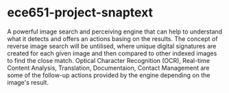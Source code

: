 # ece651-project-snaptext
A powerful image search and perceiving engine that can help to understand what it detects and offers an actions basing on the results. The concept of reverse image search will be untilised, where unique digital signatures are created for each given image and then compared to other indexed images to find the close match. Optical Character Recognition (OCR), Real-time Content Analysis, Translation, Documentaion, Contact Management are some of the follow-up actions provided by the engine depending on the image's result.
